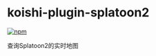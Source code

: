 # koishi-plugin-splatoon2

[![npm](https://img.shields.io/npm/v/koishi-plugin-splatoon2?style=flat-square)](https://www.npmjs.com/package/koishi-plugin-splatoon2)

查询Splatoon2的实时地图
